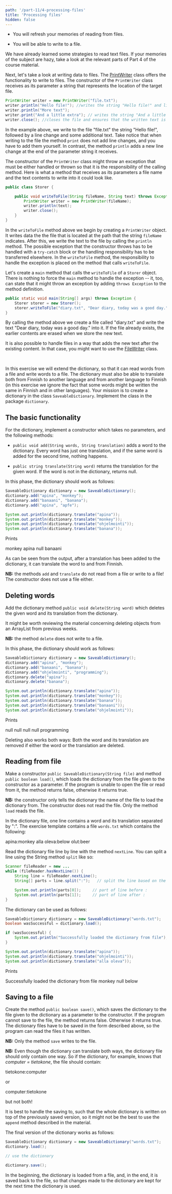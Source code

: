 ```yaml
---
path: '/part-11/4-processing-files'
title: 'Processing files'
hidden: false
---
```



<!-- <text-box variant='learningObjectives' name='Oppimistavoitteet'> -->

<text-box variant='learningObjectives' name='Learning Objectives'>

<!-- - Kertaat tiedon lukemista tiedostosta. -->

- You will refresh your memories of reading from files.

<!-- - Osaat kirjoittaa tiedostoon. -->

- You will be able to write to a file.

</text-box>

<!-- Olemme aiemmin oppineet menetelmiä tekstitiedostojen lukemiseen. Mikäli nämä eivät ole tuoreessa muistissa, kertaa kurssimateriaalin neljäs osa sopivilta osin. -->

We have already learned some strategies to read text files. If your memories of the subject are hazy, take a look at the relevant parts of Part 4 of the course material.

<!-- Tarkastellaan seuraavaksi tiedostoon kirjoittamista. Luokka <a href="https://docs.oracle.com/javase/8/docs/api/java/io/PrintWriter.html">PrintWriter</a> tarjoaa toiminnallisuuden tiedostoon kirjoittamiseen. Luokan `PrintWriter` konstruktorille annetaan parametrina kohdetiedoston sijaintia kuvaava merkkijono. -->

Next, let's take a look at writing data to files. The [PrintWriter](https://docs.oracle.com/javase/8/docs/api/java/io/PrintWriter.html) class offers the functionality to write to files. The constructor of the `PrintWriter` class receives as its parameter a string that represents the location of the target file.


<!-- ```java
PrintWriter kirjoittaja = new PrintWriter("tiedosto.txt");
kirjoittaja.println("Hei tiedosto!"); // kirjoittaa tiedostoon merkkijonon "Hei tiedosto!" sekä linenvaihdon
kirjoittaja.println("Lisää tekstiä");
kirjoittaja.print("Ja vielä lisää"); // kirjoittaa tiedostoon merkkijonon "ja vielä lisää" ilman linenvaihtoa
kirjoittaja.close(); // sulkee tiedoston ja varmistaa että kirjoitettu teksti menee tiedostoon
``` -->

```java
PrintWriter writer = new PrintWriter("file.txt");
writer.println("Hello file!"); //writes the string "Hello file!" and line change to the file
writer.println("More text");
writer.print("And a little extra"); // writes the string "And a little extra" to the file without a line change
writer.close(); //closes the file and ensures that the written text is saved to the file
```

<!-- Esimerkissä kirjoitetaan tiedostoon "tiedosto.txt" merkkijono "Hei tiedosto!", jota seuraa linenvaihto, ja vielä hieman lisää tekstiä. Huomaa että tiedostoon kirjoitettaessa metodi `print` ei lisää linenvaihtoja, vaan ne tulee lisätä itse. Metodi `println` lisää myös linenvaihdot. -->

In the example above, we write to the file "file.txt" the string "Hello file!", followed by a line change and some additional text. Take notice that when writing to the file the method `print` does not add line changes, and you have to add them yourself. In contrast, the method `println` adds a new line change at the end of the parameter string it receives.

<!-- `PrintWriter`-luokan konstruktori heittää mahdollisesti poikkeuksen, joka tulee joko käsitellä tai siirtää kutsuvan metodin vastuulle. Metodi, jolle annetaan parametrina kirjoitettavan tiedoston nimi ja kirjoitettava sisältö voisi näyttää seuraavalta. -->

The constructor of the `PrintWriter` class might throw an exception that must be either handled or thrown so that it is the responsibility of the calling method. Here is what a method that receives as its parameters a file name and the text contents to write into it could look like.


<!-- ```java
public class Tallentaja {

    public void kirjoitaTiedostoon(String tiedostonNimi, String teksti) throws Exception {
        PrintWriter kirjoittaja = new PrintWriter(tiedostonNimi);
        kirjoittaja.println(teksti);
        kirjoittaja.close();
    }
}
``` -->

```java
public class Storer {

    public void writeToFile(String fileName, String text) throws Exception {
        PrintWriter writer = new PrintWriter(fileName);
        writer.println(text);
        writer.close();
    }
}
```

<!-- Yllä olevassa `kirjoitaTiedostoon`-metodissa luodaan ensin `PrintWriter`-olio, joka kirjoittaa parametrina annetussa sijainnissa sijaitsevaan tiedostoon `tiedostonNimi`. Tämän jälkeen kirjoitetaan tiedostoon `println`-metodilla. Konstruktorin mahdollisesti heittämä poikkeus tulee käsitellä joko `try-catch`-lohkolla tai siirtämällä poikkeuksen käsittelyvastuuta eteenpäin. Metodissa `kirjoitaTiedostoon` käsittelyvastuu on siirretty eteenpäin. -->

In the `writeToFile` method above we begin by creating a `PrintWriter` object. It writes data the the file that is located at the path that the string `fileName` indicates. After this, we write the text to the file by calling the `println` method. The possible exception that the constructor throws has to be handled with a `try-catch` block or the handling responsibility has to be transferred elsewhere. In the `writeToFile` method, the responsibility to handle the exception is placed on the method that calls `writeToFile`.

<!-- Luodaan `main`-metodi jossa kutsutaan `Tallentaja`-olion `kirjoitaTiedostoon`-metodia. Poikkeusta ei ole pakko käsitellä `main`-metodissakaan, vaan se voi ilmoittaa heittävänsä mahdollisesti poikkeuksen määrittelyllä `throws Exception`. -->

Let's create a `main` method that calls the `writeToFile` of a `Storer` object. There is nothing to force the `main` method to handle the exception -- it, too, can state that it might throw an exception by adding `throws Exception` to the method definition.


<!-- ```java
public static void main(String[] args) throws Exception {
    Tallentaja tallentaja = new Tallentaja();
    tallentaja.kirjoitaTiedostoon("paivakirja.txt", "Rakas päiväkirja, tänään oli kiva päivä.");
}
``` -->

```java
public static void main(String[] args) throws Exception {
    Storer storer = new Storer();
    storer.writeToFile("diary.txt", "Dear diary, today was a good day.");
}
```

<!-- Yllä olevaa metodia kutsuttaessa luodaan tiedosto "paivakirja.txt" johon kirjoitetaan teksti "Rakas päiväkirja, tänään oli kiva päivä.". Jos tiedosto on jo olemassa, pyyhkiytyy vanhan tiedoston sisältö uutta kirjoittaessa. -->

By calling the method above we create a file called "diary.txt" and write the text "Dear diary, today was a good day." into it. If the file already exists, the earlier contents are erased when we store the new text.

<!-- Mikäli tiedostoja haluaa käsitellä siten, että kirjoitus tapahtuu olemassaolevan tiedoston perään, kannattaa kirjoituksessa käyttää <a href="https://docs.oracle.com/javase/8/docs/api/java/io/FileWriter.html" target="_blank" norel>FileWriter</a>-luokkaa. -->

It is also possible to handle files in a way that adds the new text after the existing content. In that case, you might want to use the [FileWriter](https://docs.oracle.com/javase/8/docs/api/java/io/FileWriter.html) class.

<br/>

<quiz id="9cd37f37-26c8-52ab-bf84-1f025eee8588"></quiz>


<programming-exercise name='Saveable Dictionary (4 parts)' nocoins='true' tmcname='part11-Part11_13.SaveableDictionary'>

<!-- Tässä tehtävässä laajennetaan dictionarya siten, että sanat voidaan lukea tiedostosta ja kirjoittaa tiedostoon. Sanakirjan tulee myös partsa kääntää molempiin suuntiin, suomesta vieraaseen kieleen sekä toiseen suuntaan (tehtävässä oletetaan hieman epärealistisesti, että suomen kielessä ja vieraassa kielessä ei ole yhtään samalla tavalla kirjoitettavaa sanaa). Tehtävänäsi on luoda dictionary luokkaan `SaveableDictionary`. Toteuta luokka pakkaukseen `dictionary`. -->

In this exercise we will extend the dictionary, so that it can read words from a file and write words to a file.
The dictionary must also be able to translate both from Finnish to another language and from another language to Finnish (in this exercise we ignore the fact that some words might be written the same in Finnish and in other languages). Your mission is to create a dictionary in the class `SaveableDictionary`. Implement the class in the package `dictionary`.


<!-- <h2>Muistiton perustoiminnallisuus</h2> -->
<h2>The basic functionality</h2>

<!-- Tee dictionarylle parametriton konstruktori sekä metodit: -->
For the dictionary, implement a constructor which takes no parameters, and the following methods:

<!-- - `public void add(String sana, String kaannos)` lisää sanan dictionaryan. Jokaisella sanalla on vain yksi käännös ja jos sama sana lisätään uudelleen, ei tapahdu mitään. -->
<!-- - `public String add(String sana)` palauttaa käännöksen annetulle sanalle. Jos sanaa ei tunneta, palautetaan null. -->

 - `public void add(String words, String translation)` adds a word to the dictionary. Every word has just one translation, and if the same word is added for the second time, nothing happens.

 - `public string translate(String word)` returns the translation for the given word. If the word is not in the dictionary, returns null.


<!-- Sanakirjan tulee tässä vaiheessa toimia seuraavasti: -->
In this phase, the dictionary should work as follows:


```java
SaveableDictionary dictionary = new SaveableDictionary();
dictionary.add("apina", "monkey");
dictionary.add("banaani", "banana");
dictionary.add("apina", "apfe");

System.out.println(dictionary.translate("apina"));
System.out.println(dictionary.translate("monkey"));
System.out.println(dictionary.translate("ohjelmointi"));
System.out.println(dictionary.translate("banana"));
```

<!-- Tulostuu -->

Prints

<sample-output>

monkey
apina
null
banaani

</sample-output>

<!-- Kuten tulostuksesta ilmenee, käännöksen lisäämisen jälkeen dictionary osaa tehdä käännöksen molempiin suuntiin. -->
As can be seen from the output, after a translation has been added to the dictionary, it can translate the word to and from Finnish.


<!-- <b>Huom:</b> metodit `add` ja `add` eivät lue tiedostoa tai kirjoita tiedostoon! Myöskään konstruktori ei koske tiedostoon. -->
<b>NB:</b> the methods `add` and `translate` do not read from a file or write to a file! The constructor does not use a file either.


<!-- <h2>Sanojen deleteminen</h2> -->
<h2>Deleting words</h2>

<!-- Lisää dictionarylle metodi `public void delete(String sana)` joka deletea annetun sanan ja sen käännöksen dictionarysta. -->
Add the dictionary method `public void delete(String word)` which deletes the given word and its translation from the dictionary.

<!-- Kannattanee kerrata aiemmilta viikoilta materiaalia, mikä liittyy olioiden deletemiseen ArrayListista. -->
It might be worth reviewing the material concerning deleting objects from an ArrayList from previous weeks.

<!-- <b>HUOM2:</b> metodi `delete` ei kirjoita tiedostoon. -->

<b>NB:</b> the method `delete` does not write to a file.

<!-- Sanakirjan tulee tässä vaiheessa toimia seuraavasti: -->
In this phase, the dictionary should work as follows:

```java
SaveableDictionary dictionary = new SaveableDictionary();
dictionary.add("apina", "monkey");
dictionary.add("banaani", "banana");
dictionary.add("ohjelmointi", "programming");
dictionary.delete("apina");
dictionary.delete("banana");

System.out.println(dictionary.translate("apina"));
System.out.println(dictionary.translate("monkey"));
System.out.println(dictionary.translate("banana"));
System.out.println(dictionary.translate("banaani"));
System.out.println(dictionary.translate("ohjelmointi"));
```

<!-- Tulostuu -->
Prints

<sample-output>

null
null
null
null
programming

</sample-output>


<!-- Poisto siis toimii myös molemmin puolin, alkuperäisen sanan tai sen käännöksen deletemalla, poistuu dictionarysta tieto molempien suuntien käännöksestä -->
Deleting also works both ways: Both the word and its translation are removed if either the word or the translation are deleted.


<!-- <h2>Lataaminen tiedostosta</h2> -->
<h2>Reading from file</h2>


<!-- Tee dictionarylle konstruktori `public SaveableDictionary(String tiedosto)`  ja metodi `public boolean lataa()`, joka lataa dictionaryn konstruktorin parametrina annetun nimisestä tiedostosta. Jos tiedoston avaaminen tai lukeminen ei onnistu, palauttaa metodi false ja muuten true. -->
Make a constructor `public SaveableDictionary(String file)` and method `public boolean load()`, which loads the dictionary from the file given to the constructor as a parameter. If the program is unable to open the file or read from it, the method returns false, otherwise it returns true.

<!-- <b>Huom: </b> parameterillinen konstruktori ainoastaan kertoo dictionarylle käytetävän tiedoston nimen. Konstruktori ei lue tiedostoa, tiedoston lukeminen tapahtuu *ainoastaan* metodissa `lataa`. -->
<b>NB:</b> the constructor only tells the dictionary the name of the file to load the dictionary from. The constructor does not read the file. Only the method `load` reads the file.

<!-- Sanakirjatiedostossa yksi line sisältää sanan ja sen käännöksen merkillä ":" erotettuna. Tehtäväpohjan mukana tuleva testaamiseen tarkoitettu dictionarytiedosto `sanat.txt` on sisällöltään seuraava: -->
In the dictionary file, one line contains a word and its translation separated by ":".
The exercise template contains a file `words.txt` which contains the following:

<sample-output>

apina:monkey
alla oleva:below
olut:beer

</sample-output>

<!-- Lue dictionarytiedosto line lineltä lukijan metodilla `nextLine`. Voit pilkkoa linen String metodilla `split` seuraavasti: -->
Read the dictionary file line by line with the method `nextLine`. You can split a line using the String method `split` like so:


<!-- ```java
Scanner fileReader = new ...
while (fileReader.hasNextLine()) {
    String line = fileReader.nextLine();
    String[] parts = line.split(":");   // pilkotaan line :-merkkien kohdalta

    System.out.println(parts[0]);     // ennen :-merkkiä ollut osa linestä
    System.out.println(parts[1]);     // :-merkin jälkeen ollut osa linestä
}
``` -->

```java
Scanner fileReader = new ...
while (fileReader.hasNextLine()) {
    String line = fileReader.nextLine();
    String[] parts = line.split(":");   // split the line based on the ':' character

    System.out.println(parts[0]);     // part of line before :
    System.out.println(parts[1]);     // part of line after :
}
```

<!-- Sanakirjaa käytetään seuraavasti: -->
The dictionary can be used as follows:

```java
SaveableDictionary dictionary = new SaveableDictionary("words.txt");
boolean wasSuccessful = dictionary.load();

if (wasSuccessful) {
    System.out.println("Successfully loaded the dictionary from file");
}

System.out.println(dictionary.translate("apina"));
System.out.println(dictionary.translate("ohjelmointi"));
System.out.println(dictionary.translate("alla oleva"));
```

Prints

<sample-output>

Successfully loaded the dictionary from file
monkey
null
below

</sample-output>


<!-- <h2>Tallennus tiedostoon</h2> -->
<h2>Saving to a file</h2>

<!-- Tee dictionarylle metodi `public boolean tallenna()`, jota kutsuttaessa dictionaryn sisältö kirjoitetaan konstruktorin parametrina annetun nimiseen tiedostoon. Jos tallennus ei onnistu, palauttaa metodi false ja muuten true. Sanakirjatiedostot tulee tallentaa ylläesitellyssä muodossa, eli ohjelman on partstava lukea itse kirjoittamiaan tiedostoja. -->
Create the method `public boolean save()`, which saves the dictionary to the file given to the dictionary as a parameter to the constructor. If the program cannot save to the file, the method returns false. Otherwise it returns true. The dictionary files have to be saved in the form described above, so the program can read the files it has written.

<!-- <b>Huom1:</b> mikään muu metodi kuin `tallenna` ei kirjoita tiedostoon. Jos teit edelliset kohdat oikein, sinun ei tulisi tarvita muuttaa mitään olemassaolevaa koodia. -->
<b>NB:</b> Only the method `save` writes to the file.

<!-- **Huom2:** vaikka dictionary osaa käännökset molempiin suuntiin, ei dictionarytiedostoon tule kirjoittaa kuin toinen suunta. Eli jos dictionary tietää esim. käännöksen *tietokone = computer*, tulee tallennuksessa olla line: -->
**NB:** Even though the dictionary can translate both ways, the dictionary file should only contain one way. So if the dictionary, for example, knows that *computer = tietokone*, the file should contain:


<sample-output>

tietokone:computer

</sample-output>

or

<sample-output>

computer:tietokone

</sample-output>

<!-- mutta ei molempia! -->
but not both!

<!-- Talletus kannattanee hoitaa siten, että koko käännöslista kirjoitetaan uudelleen vanhan tiedoston päälle, eli materiaalissa esiteltyä `append`-metodia ei kannata käyttää. -->
It is best to handle the saving to, such that the whole dictionary is written on top of the previously saved version, so it might not be the best to use the `append` method described in the material.

<!-- Sanakirjan lopullista versiota on tarkoitus käyttää  seuraavasti: -->
The final version of the dictionary works as follows:

```java
SaveableDictionary dictionary = new SaveableDictionary("words.txt");
dictionary.load();

// use the dictionary

dictionary.save();
```

<!-- Eli käytön aluksi ladataan dictionary tiedostosta ja lopussa tallennetaan se takaisin tiedostoon jotta dictionaryan tehdyt muutokset pysyvät voimassa seuraavallekin käynnistyskerralle. -->
In the beginning, the dictionary is loaded from a file, and, in the end, it is saved back to the file, so that changes made to the dictionary are kept for the next time the dictionary is used.

</programming-exercise>
